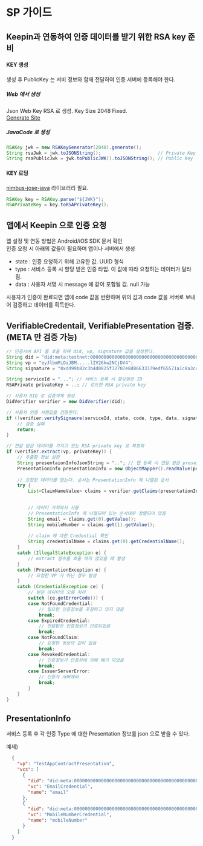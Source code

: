 # SP 가이드

## Keepin과 연동하여 인증 데이터를 받기 위한 RSA key 준비

#### KEY 생성

생성 후 PublicKey 는 서비 정보와 함께 전달하여 인증 서버에 등록해야 한다.  


##### Web 에서 생성
	
Json Web Key RSA 로 생성. Key Size 2048 Fixed.  
[Generate Site](https://mkjwk.org/)

##### JavaCode 로 생성
```java
RSAKey jwk = new RSAKeyGenerator(2048).generate();
String rsaJwk = jwk.toJSONString();                     // Private Key
String rsaPublicJwk = jwk.toPublicJWK().toJSONString(); // Public Key 
```


#### KEY 로딩

[nimbus-jose-java](https://connect2id.com/products/nimbus-jose-jwt) 라이브러리 필요.  

```java
RSAKey key = RSAKey.parse("${JWK}");
RSAPrivateKey = key.toRSAPrivateKey();

```

## 앱에서 Keepin 으로 인증 요청

앱 설정 및 연동 방법은 Android/iOS SDK 문서 확인  
인증 요청 시 아래의 값들이 필요하며 앱이나 서버에서 생성  

- state : 인증 요청하기 위해 고유한 값. UUID 형식
- type : 서비스 등록 시 할당 받은 인증 타입. 이 값에 따라 요청하는 데이터가 달라짐.
- data : 사용자 서명 시 message 에 같이 포함될 값. null 가능

사용자가 인증이 완료되면 앱에 code 값을 반환하며 위의 값과 code 값을 서버로 보내어 검증하고 데이터를 획득한다. 



## VerifiableCredentail, VerifiablePresentation 검증. (META 만 검증 가능)

```java
// 인증서버 API 를 호출 하여 did, vp, signature 값을 설정한다.
String did = "did:meta:testnet:00000000000000000000000000000000000000000000000000000000000009b4";
String vp = "eyJlbmMiOiJBM.....lIV26kw2NCjDV4";
String signature = "0xdd99b82c3b4d0825f32707e8d86633379edf65571a1c8a3c4334266a928bac85040b2462d8205192895891c6ebb987f2fa5a576f81e3f23fbe21c86f70adf9ae1c";

String serviceId = "..."; // 서비스 등록 시 할당받은 ID
RSAPrivate privateKey = ..; // 로드한 RSA private key

// 사용자 DID 로 검증객체 생성
DidVerifier verifier = new DidVerifier(did);

// 사용자 인증 서명값을 검증한다.
if (!verifier.verifySignaure(serviceId, state, code, type, data, signature)) {
	// 검증 실패
	return;
}

// 전달 받은 데이터를 가지고 있는 RSA private key 로 복호화
if (verifier.extract(vp, privateKey)) {
	// 추출할 정보 설정
	String presentaionInfoJsonString = ".."; // 앱 등록 시 전달 받은 presentation json 정보
	PresentationInfo presentationInfo = new ObjectMapper().readValue(presentaionInfoJsonString,  PresentationInfo.class);
	
	// 요청한 데이터를 얻는다. 순서는 PresentationInfo 에 나열된 순서
	try {
		List<ClaimNameValue> claims = verifier.getClaims(presentationInfo, false);

	
		// 데이터 가져와서 사용
		// PresentationInfo 에 나열되어 있는 순서대로 정렬되어 있음
		String email = claims.get(0).getValue();
		String mobileNumber = claims.get(1).getValue();
		
		// claim 에 대한 Credential 확인
		String credentialName = claims.get(0).getCredentialName();
	}
	catch (IllegalStateException e) {
		// extract 함수를 호출 하지 않았을 때 발생
	}
	catch (PresentationException e) {
		// 요청한 VP 가 아닌 경우 발생
	}
	catch (CredentialException ce) {
		// 받은 데이터의 오류 처리
		switch (ce.getErrorCode()) {
		case NotFoundCredential:
			// 필요한 인증정보를 포함하고 있지 않음
			break;
		case ExpiredCredential:
			// 전달받은 인증정보가 만료되었음
			break;
		case NotFoundClaim:
			// 요청한 정보의 값이 없음
			break;
		case RevokedCredential:
			// 인증정보가 인증자에 의해 폐기 되었음
			break;
		case IssuerServerError:
			// 인증자 서버에러
			break;
		}
	}
}
```

## PresentationInfo

서비스 등록 후 각 인증 Type 에 대한 Presentation 정보를 json 으로 받을 수 있다.

예제)

```json
  {
    "vp": "TestAppContractPresentation",
    "vcs": [
      {
        "did": "did:meta:0000000000000000000000000000000000000000000000000000000000004f82",
        "vc": "EmailCredential",
        "name": "email"
      },
      {
        "did": "did:meta:0000000000000000000000000000000000000000000000000000000000004f82",
        "vc": "MobileNumberCredential",
        "name": "mobileNumber"
      }
    ]
  }
```
